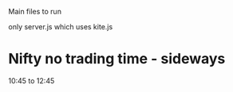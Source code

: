 Main files to run

only server.js which uses kite.js

Nifty no trading time - sideways
================================
10:45 to 12:45
